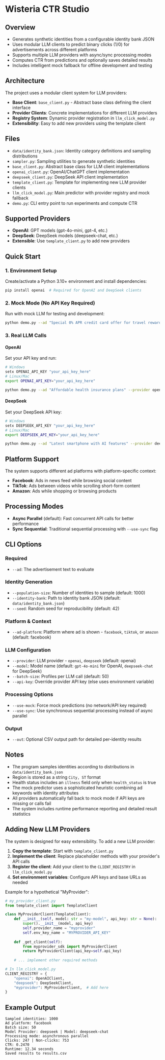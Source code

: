 # Wisteria CTR Studio

## Overview
- Generates synthetic identities from a configurable identity bank JSON
- Uses modular LLM clients to predict binary clicks (1/0) for advertisements across different platforms
- Supports multiple LLM providers with async/sync processing modes
- Computes CTR from predictions and optionally saves detailed results
- Includes intelligent mock fallback for offline development and testing

## Architecture
The project uses a modular client system for LLM providers:
- **Base Client**: `base_client.py` - Abstract base class defining the client interface
- **Provider Clients**: Concrete implementations for different LLM providers
- **Registry System**: Dynamic provider registration in `llm_click_model.py`
- **Extensibility**: Easy to add new providers using the template client

## Files
- `data/identity_bank.json`: Identity category definitions and sampling distributions
- `sampler.py`: Sampling utilities to generate synthetic identities
- `base_client.py`: Abstract base class for LLM client implementations
- `openai_client.py`: OpenAI/ChatGPT client implementation
- `deepseek_client.py`: DeepSeek API client implementation
- `template_client.py`: Template for implementing new LLM provider clients
- `llm_click_model.py`: Main predictor with provider registry and mock fallback
- `demo.py`: CLI entry point to run experiments and compute CTR

## Supported Providers
- **OpenAI**: GPT models (gpt-4o-mini, gpt-4, etc.)
- **DeepSeek**: DeepSeek models (deepseek-chat, etc.)
- **Extensible**: Use `template_client.py` to add new providers

## Quick Start

### 1. Environment Setup
Create/activate a Python 3.10+ environment and install dependencies:
```bash
pip install openai  # Required for OpenAI and DeepSeek clients
```

### 2. Mock Mode (No API Key Required)
Run with mock LLM for testing and development:
```bash
python demo.py --ad "Special 0% APR credit card offer for travel rewards" --population-size 1000 --use-mock --out results.csv
```

### 3. Real LLM Calls

#### OpenAI
Set your API key and run:
```bash
# Windows
setx OPENAI_API_KEY "your_api_key_here"
# Linux/Mac
export OPENAI_API_KEY="your_api_key_here"

python demo.py --ad "Affordable health insurance plans" --provider openai --model gpt-4o-mini --population-size 500 --batch-size 50 --out results.csv
```

#### DeepSeek
Set your DeepSeek API key:
```bash
# Windows  
setx DEEPSEEK_API_KEY "your_api_key_here"
# Linux/Mac
export DEEPSEEK_API_KEY="your_api_key_here"

python demo.py --ad "Latest smartphone with AI features" --provider deepseek --model deepseek-chat --population-size 500 --batch-size 50 --out results.csv
```

## Platform Support
The system supports different ad platforms with platform-specific context:
- **Facebook**: Ads in news feed while browsing social content
- **TikTok**: Ads between videos while scrolling short-form content  
- **Amazon**: Ads while shopping or browsing products

## Processing Modes
- **Async Parallel** (default): Fast concurrent API calls for better performance
- **Sync Sequential**: Traditional sequential processing with `--use-sync` flag

## CLI Options

### Required
- `--ad`: The advertisement text to evaluate

### Identity Generation
- `--population-size`: Number of identities to sample (default: 1000)
- `--identity-bank`: Path to identity bank JSON (default: `data/identity_bank.json`)
- `--seed`: Random seed for reproducibility (default: 42)

### Platform & Context
- `--ad-platform`: Platform where ad is shown - `facebook`, `tiktok`, or `amazon` (default: facebook)

### LLM Configuration
- `--provider`: LLM provider - `openai`, `deepseek` (default: openai)
- `--model`: Model name (default: `gpt-4o-mini` for OpenAI, `deepseek-chat` for DeepSeek)
- `--batch-size`: Profiles per LLM call (default: 50)
- `--api-key`: Override provider API key (else uses environment variable)

### Processing Options
- `--use-mock`: Force mock predictions (no network/API key required)
- `--use-sync`: Use synchronous sequential processing instead of async parallel

### Output
- `--out`: Optional CSV output path for detailed per-identity results

## Notes
- The program samples identities according to distributions in `data/identity_bank.json`
- Region is stored as a string `City, ST` format
- Health status includes an `illness` field only when `health_status` is true
- The mock predictor uses a sophisticated heuristic combining ad keywords with identity attributes
- All providers automatically fall back to mock mode if API keys are missing or calls fail
- The system includes runtime performance reporting and detailed result statistics

## Adding New LLM Providers

The system is designed for easy extensibility. To add a new LLM provider:

1. **Copy the template**: Start with `template_client.py`
2. **Implement the client**: Replace placeholder methods with your provider's API calls
3. **Register the client**: Add your client to the `CLIENT_REGISTRY` in `llm_click_model.py`
4. **Set environment variables**: Configure API keys and base URLs as needed

Example for a hypothetical "MyProvider":
```python
# my_provider_client.py
from template_client import TemplateClient

class MyProviderClient(TemplateClient):
    def __init__(self, model: str = "my-model", api_key: str = None):
        super().__init__(model, api_key)
        self.provider_name = "myprovider"
        self.env_key_name = "MYPROVIDER_API_KEY"
    
    def _get_client(self):
        from myprovider_sdk import MyProviderClient
        return MyProviderClient(api_key=self.api_key)
    
    # ... implement other required methods

# In llm_click_model.py
CLIENT_REGISTRY = {
    "openai": OpenAIClient,
    "deepseek": DeepSeekClient, 
    "myprovider": MyProviderClient,  # Add here
}
```

## Example Output
```
Sampled identities: 1000
Ad platform: facebook
Batch size: 50
Model Provider: deepseek | Model: deepseek-chat
Processing mode: asynchronous parallel
Clicks: 247 | Non-clicks: 753
CTR: 0.2470
Runtime: 12.34 seconds
Saved results to results.csv
```

